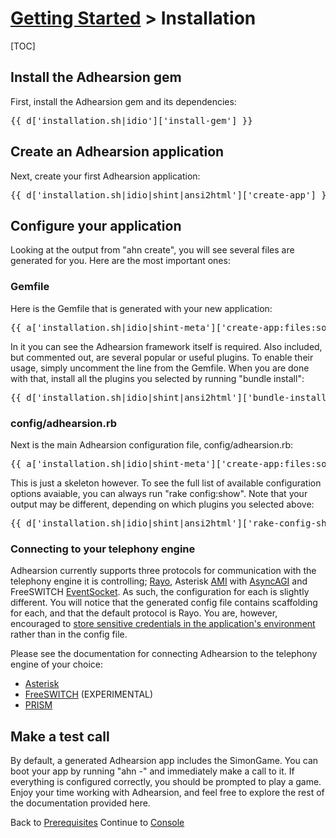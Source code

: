 # [Getting Started](/docs) > Installation

[TOC]

## Install the Adhearsion gem

First, install the Adhearsion gem and its dependencies:

<pre class="terminal">
{{ d['installation.sh|idio']['install-gem'] }}
</pre>

## Create an Adhearsion application

Next, create your first Adhearsion application:

<pre class="terminal">
{{ d['installation.sh|idio|shint|ansi2html']['create-app'] }}
</pre>

## Configure your application

Looking at the output from "ahn create", you will see several files are generated for you.  Here are the most important ones:

### Gemfile

Here is the Gemfile that is generated with your new application:

<pre class="brush: ruby;">
{{ a['installation.sh|idio|shint-meta']['create-app:files:source/getting-started/myapp/Gemfile'] }}
</pre>

In it you can see the Adhearsion framework itself is required.  Also included, but commented out, are several popular or useful plugins.  To enable their usage, simply uncomment the line from the Gemfile.  When you are done with that, install all the plugins you selected by running "bundle install":

<pre class="terminal">
{{ d['installation.sh|idio|shint|ansi2html']['bundle-install'] }}
</pre>

### config/adhearsion.rb

Next is the main Adhearsion configuration file, config/adhearsion.rb:

<pre class="brush: ruby;">
{{ a['installation.sh|idio|shint-meta']['create-app:files:source/getting-started/myapp/config/adhearsion.rb'] }}
</pre>

This is just a skeleton however.  To see the full list of available configuration options avaiable, you can always run "rake config:show".  Note that your output may be different, depending on which plugins you selected above:

<pre class="terminal">
{{ d['installation.sh|idio|shint|ansi2html']['rake-config-show'] }}
</pre>

### Connecting to your telephony engine

Adhearsion currently supports three protocols for communication with the telephony engine it is controlling; [Rayo](https://github.com/rayo/rayo-server/wiki), Asterisk [AMI](http://www.voip-info.org/wiki/view/Asterisk+manager+API) with [AsyncAGI](http://www.voip-info.org/wiki/view/Asterisk+AGI) and FreeSWITCH [EventSocket](http://wiki.freeswitch.org/wiki/Event_Socket). As such, the configuration for each is slightly different. You will notice that the generated config file contains scaffolding for each, and that the default protocol is Rayo. You are, however, encouraged to [store sensitive credentials in the application's environment](/docs/config#storing-configuration-in-the-environment) rather than in the config file.

Please see the documentation for connecting Adhearsion to the telephony engine of your choice:

* [Asterisk](/docs/getting-started/asterisk)
* [FreeSWITCH](/docs/getting-started/freeswitch) (EXPERIMENTAL)
* [PRISM](/docs/getting-started/prism)

## Make a test call

By default, a generated Adhearsion app includes the SimonGame. You can boot your app by running "ahn -" and immediately make a call to it. If everything is configured correctly, you should be prompted to play a game. Enjoy your time working with Adhearsion, and feel free to explore the rest of the documentation provided here.

<a href="#" rel="docs-nav-active" style="display:none;">docs-nav-getting-started</a>

<div class='docs-progress-nav'>
  <span class='back'>
    Back to <a href="/docs/getting-started/prerequisites">Prerequisites</a>
  </span>
  <span class='forward'>
    Continue to <a href="/docs/console">Console</a>
  </span>
</div>
